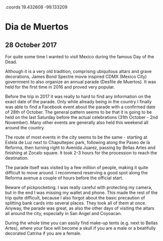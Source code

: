 .coords 19.432608 -99.133209

# Dia de Muertos
## 28 October 2017

For quite some time I wanted to visit Mexico during the famous Day of the Dead.

Although it is a very old tradition, comprising ubiquitous altars and grave decorations,
James Bond Spectre movie inspired CDMX (Mexico City) government to also organize an annual
parade (Desfile de Muertos). It was held for the first time in 2016 and proved very
popular. 

Before the trip in 2017 it was really to hard to find any information on the exact date of
the parade. Only while already being in the country I finally was able to find a Facebook 
event about the parade with a confirmed date of 28th of October. The general pattern seems
to be that it is going to be held on the last Saturday before the actual celebrations 
(31th October - 2nd November). Many other events are generally also held this weekend all around
the country.

The route of most events in the city seems to be the same - starting at Estela de Luz next to
Chapultepec park, following along the Paseo de la Reforma, then turning right to Avenida Juarez,
passing by Bellas Artes and finishing at Zocalo square. It took 2-3 hours for the procession
to reach the destination.

The parade itself was visited by a few million of people, making it quite difficult to move around.
I recommend reserving a good spot along the Reforma avenue a couple of hours before the official start.

Beware of pickpocketing. I was really careful with protecting my camera, but in the end I was 
missing my wallet and phone. This made the rest of the trip quite difficult, because I also
forgot about the basic precaution of splitting bank cards into several places. They took all of
them at once. Anyway, the parade was great, as also the other days of visiting the altars all around the 
city, especially in San Angel and Coyoacan.

During the whole time you can easily find make-up tents (e.g. next to Bellas Artes), where your face
will become a skull if you are a male or a beatifully decorated Catrina if you are a female.
